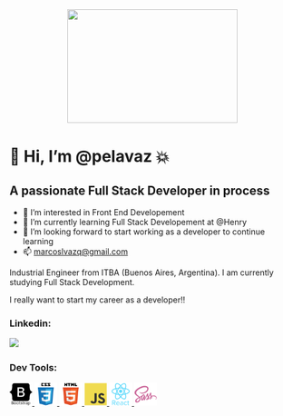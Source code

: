 <div align="center">
    <img src="https://media1.giphy.com/media/MGdfeiKtEiEPS/giphy.gif?cid=ecf05e47lomab9pkehosxy7b7anqk39kyv4r6fnts45mq99k&rid=giphy.gif&ct=g" width="300" height="200" />   
</div>


# 👋 Hi, I’m @pelavaz 💥

## A passionate Full Stack Developer in process

- 👀 I’m interested in Front End Developement 
- 🌱 I’m currently learning Full Stack Developement at @Henry
- 💞️ I’m looking forward to start working as a developer to continue learning
- 📫 marcoslvazq@gmail.com

Industrial Engineer from ITBA (Buenos Aires, Argentina). I am currently studying Full Stack Development.

I really want to start my career as a developer!!


### Linkedin:
<p>
  <a href="https://www.linkedin.com/in/marcos-luis-vazquez/">
    <img src="https://img.shields.io/badge/LinkedIn-0077B5?style=for-the-badge&logo=linkedin&logoColor=white"/></a>
  
</p>


### Dev Tools:
<p align="left"> <a href="https://getbootstrap.com" target="_blank"> <img src="https://raw.githubusercontent.com/devicons/devicon/master/icons/bootstrap/bootstrap-plain-wordmark.svg" alt="bootstrap" width="40" height="40"/> </a> <a href="https://www.w3schools.com/css/" target="_blank"> <img src="https://raw.githubusercontent.com/devicons/devicon/master/icons/css3/css3-original-wordmark.svg" alt="css3" width="40" height="40"/> </a> <a href="https://www.w3schools.com/html/default.asp" target="_blank"> <img src="https://raw.githubusercontent.com/devicons/devicon/master/icons/html5/html5-original-wordmark.svg" alt="html5" width="40" height="40"/> </a> <a href="https://developer.mozilla.org/en-US/docs/Web/JavaScript" target="_blank"> <img src="https://raw.githubusercontent.com/devicons/devicon/master/icons/javascript/javascript-original.svg" alt="javascript" width="40" height="40"/> </a> <a href="https://reactjs.org/" target="_blank"> <img src="https://raw.githubusercontent.com/devicons/devicon/master/icons/react/react-original-wordmark.svg" alt="react" width="40" height="40"/> </a> <a href="https://sass-lang.com" target="_blank"> <img src="https://raw.githubusercontent.com/devicons/devicon/master/icons/sass/sass-original.svg" alt="sass" width="40" height="40"/> </a> </p>
